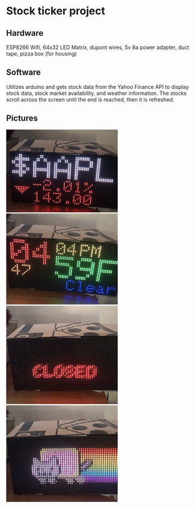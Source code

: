<h1>Stock ticker project</h1>

<h2>Hardware</h2>
ESP8266 Wifi, 64x32 LED Matrix, dupont wires, 5v 8a power adapter, duct tape, pizza box (for housing)

<h2>Software</h2>
Utilizes arduino and gets stock data from the Yahoo Finance API to display stock data, stock market availability, and weather information. The stocks scroll across the screen until the end is reached, then it is refreshed.

<h2>Pictures</h2>
<img src="https://github.com/ksucpea/ticker/blob/main/IMG_5911.jpg" width="300px" />
<img src="https://github.com/ksucpea/ticker/blob/main/IMG_5908.jpg" width="300px" />
<img src="https://github.com/ksucpea/ticker/blob/main/IMG_5909.jpg" width="300px" />
<img src="https://github.com/ksucpea/ticker/blob/main/IMG_5910.jpg" width="300px" />
